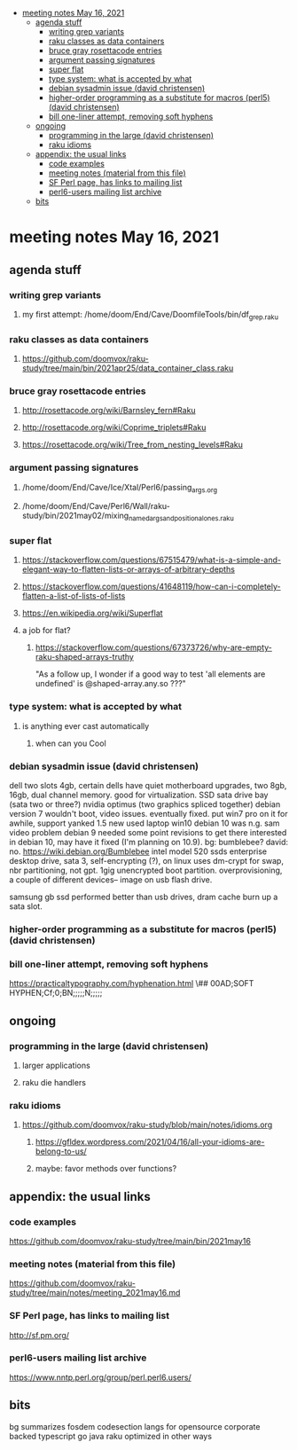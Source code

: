 - [meeting notes May 16, 2021](#org95b2ba1)
  - [agenda stuff](#orgfccbe28)
    - [writing grep variants](#org53a1f6e)
    - [raku classes as data containers](#orgdc0d3dc)
    - [bruce gray rosettacode entries](#orgf718422)
    - [argument passing signatures](#orge910ac7)
    - [super flat](#orgc3adbc0)
    - [type system: what is accepted by what](#org029e949)
    - [debian sysadmin issue (david christensen)](#org261a412)
    - [higher-order programming as a substitute for macros (perl5)  (david christensen)](#org20e0f42)
    - [bill one-liner attempt, removing soft hyphens](#org3fa2bc5)
  - [ongoing](#org001459d)
    - [programming in the large (david christensen)](#orga354631)
    - [raku idioms](#org57e6ba0)
  - [appendix: the usual links](#orgd1878b9)
    - [code examples](#org728a381)
    - [meeting notes (material from this file)](#orgc0f2a0e)
    - [SF Perl page, has links to mailing list](#orgdc195f9)
    - [perl6-users mailing list archive](#org6e6af4f)
  - [bits](#org81ee300)


<a id="org95b2ba1"></a>

# meeting notes May 16, 2021


<a id="orgfccbe28"></a>

## agenda stuff


<a id="org53a1f6e"></a>

### writing grep variants

1.  my first attempt: /home/doom/End/Cave/DoomfileTools/bin/df<sub>grep.raku</sub>


<a id="orgdc0d3dc"></a>

### raku classes as data containers

1.  <https://github.com/doomvox/raku-study/tree/main/bin/2021apr25/data_container_class.raku>


<a id="orgf718422"></a>

### bruce gray rosettacode entries

1.  <http://rosettacode.org/wiki/Barnsley_fern#Raku>

2.  <http://rosettacode.org/wiki/Coprime_triplets#Raku>

3.  <https://rosettacode.org/wiki/Tree_from_nesting_levels#Raku>


<a id="orge910ac7"></a>

### argument passing signatures

1.  /home/doom/End/Cave/Ice/Xtal/Perl6/passing<sub>args.org</sub>

2.  /home/doom/End/Cave/Perl6/Wall/raku-study/bin/2021may02/mixing<sub>named</sub><sub>args</sub><sub>and</sub><sub>positional</sub><sub>ones.raku</sub>


<a id="orgc3adbc0"></a>

### super flat

1.  <https://stackoverflow.com/questions/67515479/what-is-a-simple-and-elegant-way-to-flatten-lists-or-arrays-of-arbitrary-depths>

2.  <https://stackoverflow.com/questions/41648119/how-can-i-completely-flatten-a-list-of-lists-of-lists>

3.  <https://en.wikipedia.org/wiki/Superflat>

4.  a job for flat?

    1.  <https://stackoverflow.com/questions/67373726/why-are-empty-raku-shaped-arrays-truthy>
    
        "As a follow up, I wonder if a good way to test 'all elements are undefined' is @shaped-array.any.so ???"


<a id="org029e949"></a>

### type system: what is accepted by what

1.  is anything ever cast automatically

    1.  when can you Cool


<a id="org261a412"></a>

### debian sysadmin issue (david christensen)

dell two slots 4gb, certain dells have quiet motherboard upgrades, two 8gb, 16gb, dual channel memory. good for virtualization. SSD sata drive bay (sata two or three?) nvidia optimus (two graphics spliced together) debian version 7 wouldn't boot, video issues. eventually fixed. put win7 pro on it for awhile, support yanked 1.5 new used laptop win10 debian 10 was n.g. sam video problem debian 9 needed some point revisions to get there interested in debian 10, may have it fixed (I'm planning on 10.9). bg: bumblebee? david: no. <https://wiki.debian.org/Bumblebee> intel model 520 ssds enterprise desktop drive, sata 3, self-encrypting (?), on linux uses dm-crypt for swap, nbr partitioning, not gpt. 1gig unencrypted boot partition. overprovisioning, a couple of different devices&#x2013; image on usb flash drive.

samsung gb ssd performed better than usb drives, dram cache burn up a sata slot.


<a id="org20e0f42"></a>

### higher-order programming as a substitute for macros (perl5)  (david christensen)


<a id="org3fa2bc5"></a>

### bill one-liner attempt, removing soft hyphens

<https://practicaltypography.com/hyphenation.html> \\## 00AD;SOFT HYPHEN;Cf;0;BN;;;;;N;;;;;


<a id="org001459d"></a>

## ongoing


<a id="orga354631"></a>

### programming in the large (david christensen)

1.  larger applications

2.  raku die handlers


<a id="org57e6ba0"></a>

### raku idioms

1.  <https://github.com/doomvox/raku-study/blob/main/notes/idioms.org>

    1.  <https://gfldex.wordpress.com/2021/04/16/all-your-idioms-are-belong-to-us/>
    
    2.  maybe: favor methods over functions?


<a id="orgd1878b9"></a>

## appendix: the usual links


<a id="org728a381"></a>

### code examples

<https://github.com/doomvox/raku-study/tree/main/bin/2021may16>


<a id="orgc0f2a0e"></a>

### meeting notes (material from this file)

<https://github.com/doomvox/raku-study/tree/main/notes/meeting_2021may16.md>


<a id="orgdc195f9"></a>

### SF Perl page, has links to mailing list

<http://sf.pm.org/>


<a id="org6e6af4f"></a>

### perl6-users mailing list archive

<https://www.nntp.perl.org/group/perl.perl6.users/>


<a id="org81ee300"></a>

## bits

bg summarizes fosdem codesection langs for opensource corporate backed typescript go java raku optimized in other ways
